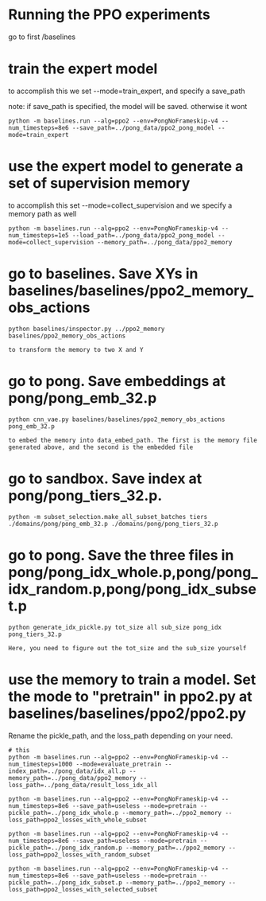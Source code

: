 # Running the PPO experiments
    
go to first /baselines
    
# train the expert model

to accomplish this we set --mode=train\_expert, and specify a save\_path

note: if save\_path is specified, the model will be saved. otherwise it wont

    python -m baselines.run --alg=ppo2 --env=PongNoFrameskip-v4 --num_timesteps=8e6 --save_path=../pong_data/ppo2_pong_model --mode=train_expert
    
# use the expert model to generate a set of supervision memory

to accomplish this set --mode=collect\_supervision
and we specify a memory path as well

    python -m baselines.run --alg=ppo2 --env=PongNoFrameskip-v4 --num_timesteps=1e5 --load_path=../pong_data/ppo2_pong_model --mode=collect_supervision --memory_path=../pong_data/ppo2_memory

# go to baselines. Save XYs in baselines/baselines/ppo2_memory_obs_actions

    python baselines/inspector.py ../ppo2_memory baselines/ppo2_memory_obs_actions
    
    to transform the memory to two X and Y
    
    
# go to pong. Save embeddings at pong/pong_emb_32.p

    python cnn_vae.py baselines/baselines/ppo2_memory_obs_actions pong_emb_32.p
    
    to embed the memory into data_embed_path. The first is the memory file generated above, and the second is the embedded file

# go to sandbox. Save index at pong/pong_tiers_32.p.
    
    python -m subset_selection.make_all_subset_batches tiers ./domains/pong/pong_emb_32.p ./domains/pong/pong_tiers_32.p


# go to pong. Save the three files in pong/pong_idx_whole.p,pong/pong_idx_random.p,pong/pong_idx_subset.p
    
    python generate_idx_pickle.py tot_size all sub_size pong_idx pong_tiers_32.p
    
    Here, you need to figure out the tot_size and the sub_size yourself
    
    
# use the memory to train a model. Set the mode to "pretrain" in ppo2.py at baselines/baselines/ppo2/ppo2.py
Rename the pickle_path, and the loss_path depending on your need.

    # this
    python -m baselines.run --alg=ppo2 --env=PongNoFrameskip-v4 --num_timesteps=1000 --mode=evaluate_pretrain --index_path=../pong_data/idx_all.p --memory_path=../pong_data/ppo2_memory --loss_path=../pong_data/result_loss_idx_all

    python -m baselines.run --alg=ppo2 --env=PongNoFrameskip-v4 --num_timesteps=8e6 --save_path=useless --mode=pretrain --pickle_path=../pong_idx_whole.p --memory_path=../ppo2_memory --loss_path=ppo2_losses_with_whole_subset
    
    python -m baselines.run --alg=ppo2 --env=PongNoFrameskip-v4 --num_timesteps=8e6 --save_path=useless --mode=pretrain --pickle_path=../pong_idx_random.p --memory_path=../ppo2_memory --loss_path=ppo2_losses_with_random_subset
    
    python -m baselines.run --alg=ppo2 --env=PongNoFrameskip-v4 --num_timesteps=8e6 --save_path=useless --mode=pretrain --pickle_path=../pong_idx_subset.p --memory_path=../ppo2_memory --loss_path=ppo2_losses_with_selected_subset
    
    
    
    
    
    
